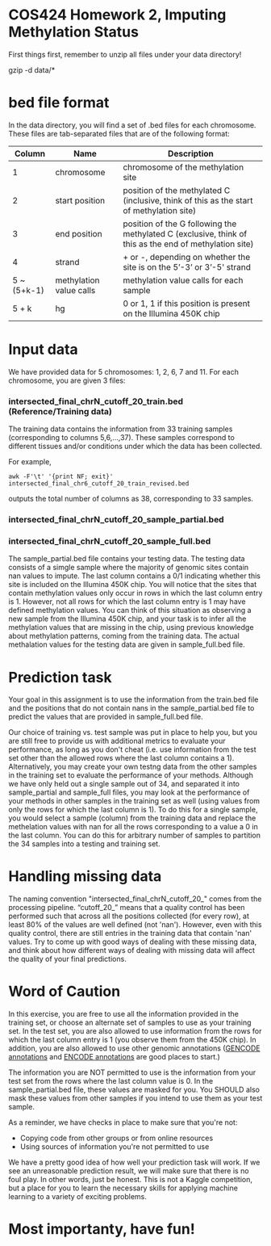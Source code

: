 # COS424 Homework 2, Imputing Methylation Status

First things first, remember to unzip all files under your data directory!

gzip -d data/*

# bed file format

In the data directory, you will find a set of .bed files for each chromosome. These files are tab-separated files that are of the following format:

| Column      | Name          | Description   |
| ----------- | ------------- | ------------- |
| 1           | chromosome              | chromosome of the methylation site |
| 2           | start position          | position of the methylated C (inclusive, think of this as the start of methylation site) |
| 3           | end position            | position of the G following the methylated C (exclusive, think of this as the end of methylation site) |
| 4           | strand                  | + or -, depending on whether the site is on the 5’-3’ or 3’-5' strand |
| 5 ~ (5+k-1) | methylation value calls | methylation value calls for each sample |
| 5 + k       | hg                      | 0 or 1, 1 if this position is present on the Illumina 450K chip |

# Input data

We have provided data for 5 chromosomes: 1, 2, 6, 7 and 11. For each chromosome, you are given 3 files:

### intersected_final_chrN_cutoff_20_train.bed (Reference/Training data)

The training data contains the information from 33 training samples (corresponding to columns 5,6,...,37).
These samples correspond to different tissues and/or conditions under which the data has been collected. 

For example,

<code>awk -F'\t' '{print NF; exit}' intersected_final_chr6_cutoff_20_train_revised.bed</code>

outputs the total number of columns as 38, corresponding to 33 samples.

### intersected_final_chrN_cutoff_20_sample_partial.bed

### intersected_final_chrN_cutoff_20_sample_full.bed

The sample_partial.bed file contains your testing data.  The testing data consists of a simgle sample where the majority of genomic sites contain nan values to impute.  The last column contains a 0/1 indicating whether this site is included on the Illumina 450K chip.  You will notice that the sites that contain methylation values only occur in rows in which the last column entry is 1. However, not all rows for which the last column entry is 1 may have defined methylation values. You can think of this situation as observing a new sample from the Illumina 450K chip, and your task is to infer all the methylation values that are missing in the chip, using previous knowledge about methylation patterns, coming from the training data. The actual methalation values for the testing data are given in sample_full.bed file.

# Prediction task

Your goal in this assignment is to use the information from the train.bed file and the positions that do not contain nans in the sample_partial.bed file to predict the values that are provided in sample_full.bed file. 

Our choice of training vs. test sample was put in place to help you, but you are still free to provide us with additional metrics to evaluate your performance, as long as you don't cheat (i.e. use information from the test set other than the allowed rows where the last column contains a 1). Alternatively, you may create your own testng data from the other samples in the training set to evaluate the performance of your methods.  Although we have only held out a single sample out of 34, and separated it into sample_partial and sample_full files, you may look at the performance of your methods in other samples in the training set as well (using values from only the rows for which the last column is 1).  To do this for a single sample, you would select a sample (column) from the training data and replace the methelation values with nan for all the rows corresponding to a value a 0 in the last column. You can do this for arbitrary number of samples to partition the 34 samples into a testing and training set.

# Handling missing data

The naming convention "intersected_final_chrN_cutoff_20_" comes from the processing pipeline. “cutoff_20_” means that a quality control has been performed such that across all the positions collected (for every row), at least 80% of the values are well defined (not 'nan'). However, even with this quality control, there are still entries in the training data that contain 'nan' values. Try to come up with good ways of dealing with these missing data, and think about how different ways of dealing with missing data will affect the quality of your final predictions.

# Word of Caution

In this exercise, you are free to use all the information provided in the training set, or choose an alternate set of samples to use as your training set. In the test set, you are also allowed to use information from the rows for which the last column entry is 1 (you observe them from the 450K chip). In addition, you are also allowed to use other genomic annotations ([GENCODE annotations](http://www.gencodegenes.org/releases/19.html) and [ENCODE annotations](https://www.encodeproject.org/data/annotations/) are good places to start.)

The information you are NOT permitted to use is the information from your test set from the rows where the last column value is 0. In the sample_partial.bed file, these values are masked for you. You SHOULD also mask these values from other samples if you intend to use them as your test sample.

As a reminder, we have checks in place to make sure that you're not:

* Copying code from other groups or from online resources
* Using sources of information you're not permitted to use

We have a pretty good idea of how well your prediction task will work.  If we see an unreasonable prediction result, we will make sure that there is no foul play. In other words, just be honest. This is not a Kaggle competition, but a place for you to learn the necessary skills for applying machine learning to a variety of exciting problems.

# Most importanty, have fun!
